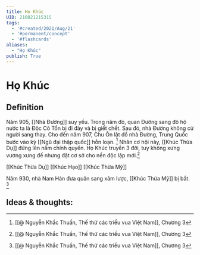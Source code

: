 ```yaml
---
title: Họ Khúc
UID: 210821215315
tags:
  - '#created/2021/Aug/21'
  - '#permanent/concept'
  - '#flashcards'
aliases: 
  - "Họ Khúc"
publish: True
---
```

# Họ Khúc

## Definition
Năm 905, [[Nhà Đường]] suy yếu. Trong năm đó, quan Đường sang đô hộ nước ta là Độc Cô Tổn bị đi đày và bị giết chết. Sau đó, nhà Đường không cử người sang thay. Cho đến năm 907, Chu Ôn lật đổ nhà Đường, Trung Quốc bước vào kỳ [[Ngũ đại thập quốc]] hỗn loạn. [^1]
Nhân cơ hội này, [[Khúc Thừa Dụ]] đứng lên nắm chính quyền. Họ Khúc truyền 3 đời, tuy không xưng vương xưng đế nhưng đặt cơ sở cho nền độc lập mới.[^1]

[[Khúc Thừa Dụ]]
[[Khúc Hạo]]
[[Khúc Thừa Mỹ]]

Năm 930, nhà Nam Hán đưa quân sang xâm lược, [[Khúc Thừa Mỹ]] bị bắt. [^1]

## Ideas & thoughts:

[^1]: [[@ Nguyễn Khắc Thuần, Thế thứ các triều vua Việt Nam]], Chương 3